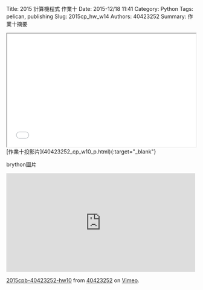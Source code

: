 Title: 2015 計算機程式 作業十
Date: 2015-12/18 11:41
Category: Python
Tags: pelican, publishing
Slug: 2015cp_hw_w14
Authors: 40423252
Summary: 作業十摘要
<iframe src="40423252_cp_w10_p.html" width="500" height="300"></iframe>
[作業十投影片](40423252_cp_w10_p.html){:target="_blank"}



brython圖片
<!-- 導入 brython.js -->

<script type="text/javascript" src="./../../js/Brython3.2.3-20151122-082712/brython.js"></script>

<!-- 啟動 brython() -->

<script>
window.onload=function(){
brython(1);
}
</script>

<!-- 以下利用 Brython 程式執行繪圖 -->

<canvas id="plotarea" width="300" height="200"></canvas>

<script type="text/python3">
# 導入 doc
from browser import document as doc
from browser import console
import math

# 準備繪圖畫布
canvas = doc["plotarea"]
ctx = canvas.getContext("2d")

# 開始畫直線
ctx.beginPath()
ctx.lineWidth = 5
ctx.moveTo(0, 0)
ctx.lineTo(100, 100)
ctx.strokeStyle = "#FF0000"
ctx.stroke()

ctx.beginPath()
ctx.lineWidth = 1
ctx.moveTo(100, 0)
ctx.lineTo(0, 100)
ctx.strokeStyle = "#0000ff"
ctx.stroke()

x = 100
y = 100

# 利用 browser 模組中的 console.log 將資料列印在 console 區, 可以用來確認程式中各變數的值, 用法等同 print
console.log("x 值為"+str(x)+", y 值為"+str(y))
</script>


<iframe src="https://player.vimeo.com/video/149506927" width="500" height="261" frameborder="0" webkitallowfullscreen mozallowfullscreen allowfullscreen></iframe> <p><a href="https://vimeo.com/149506927">2015cpb-40423252-hw10</a> from <a href="https://vimeo.com/user45523667">40423252</a> on <a href="https://vimeo.com">Vimeo</a>.</p>